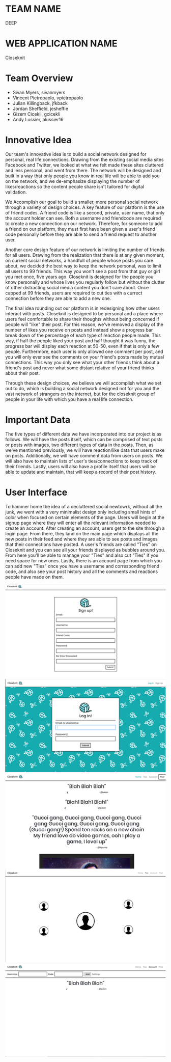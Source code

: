 # TEAM NAME
DEEP

# WEB APPLICATION NAME
Closeknit

# Team Overview

* Sivan Myers, sivanmyers
* Vincent Pietropaolo, vpietropaolo
* Julian Killingback, jfkback
* Jordan Sheffield, jesheffie
* Gizem Cicekli, gcicekli
* Andy Lussier, alussier16

# Innovative Idea

Our team's innovative idea is to build a social network designed for personal, real life connections. Drawing from the existing social media sites Facebook and Twitter, we looked at what we felt made these sites cluttered and less personal, and went from there. The network will be designed and built in a way that only people you know in real life will be able to add you on the network, and we de-emphasize displaying the number of likes/reactions so the content people share isn't tailored for digital validation. 

We Accomplish our goal to build a smaller, more personal social network through a variety of design choices. A key feature of our platform is the use of friend codes. A friend code is like a second, private, user name, that only the account holder can see. Both a username and friendcode are required to create a new connection on our network. Therefore, for someone to add a friend on our platform, they must first have been given a user's friend code personally before they are able to send a friend request to another user.

Another core design feature of our network is limiting the number of friends for all users. Drawing from the realization that there is at any given moment, on current social networks, a handfull of people whose posts you care about, we decided the best way to keep the network personal, was to limit all users to 99 friends. This way you won't see a post from that guy or girl you met once, five years ago. Closeknit is designed for the people you know personally and whose lives you regularly follow but without the clutter of other distracting social media content you don't care about. Once capped at 99 friends, users are required to cut ties with a currect connection before they are able to add a new one. 

The final idea rounding out our platform is in redesigning how other users interact with posts. Closeknit is designed to be personal and a place where users feel comfortable to share their thoughts without being concerned if people will "like" their post. For this reason, we've removed a display of the number of likes you receive on posts and instead show a progress bar break down of the percentage of each type of reaction people made. This way, if half the people liked your post and half thought it was funny, the progress bar will display each reaction at 50-50, even if that is only a few people. Furthermore, each user is only allowed one comment per post, and you will only ever see the comments on your friend's posts made by mutual connections. This way you only see what your other friends think about a friend's post and never what some distant relative of your friend thinks about their post.

Through these design choices, we believe we will accomplish what we set out to do, which is building a social network designed not for you and the vast network of strangers on the internet, but for the closeknit group of people in your life with which you have a real life connection.

# Important Data

The five types of different data we have incorporated into our project is as follows. We will have the posts itself, which can be comprised of text posts or posts with images, two different types of data in the posts. Then, as we've mentioned previously, we will have reaction/like data that users make on posts. Additionally, we will have comment data from users on posts. We will also have to maintain lists of user's ties/connections to keep track of their friends. Lastly, users will also have a profile itself that users will be able to update and maintain, that will keep a record of their post history.

# User Interface

To hammer home the idea of a decluttered social newtowrk, without all the junk, we went with a very minimalist design only including small hints of color when focused on certain elements of the page. Users will begin at the signup page where they will enter all the relevant information needed to create an account. After creating an account, users get to the site through a login page. From there, they land on the main page which displays all the new posts in their feed and where they are able to see posts and images that their connections have posted. A user's friends are called "Ties" on Closeknit and you can see all your friends displayed as bubbles around you. From here you'll be able to manage your "Ties" and also cut "Ties" if you need space for new ones. Lastly, there is an account page from which you can add new "Ties" once you have a username and corresponding friend code, and also see your post history and all the comments and reactions people have made on them.

![signup](imgs/signup-sc.png)
![login](imgs/login-sc.png)
![main](imgs/main-sc.png)
![ties](imgs/ties-sc.png)
![account](imgs/account-sc.png)

